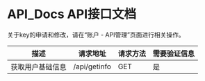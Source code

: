 # API_Docs API接口文档

关于key的申请和修改，请在“账户 - API管理”页面进行相关操作。


 
 
 描述  | 请求地址  | 请求方法 | 需要验证信息 
 ---- | ----- | ------  | ------  
 获取用户基础信息  | /api/getinfo | GET | 是  


